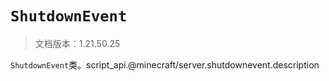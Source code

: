 # `ShutdownEvent`

> 文档版本：1.21.50.25

`ShutdownEvent`类。script_api.@minecraft/server.shutdownevent.description
